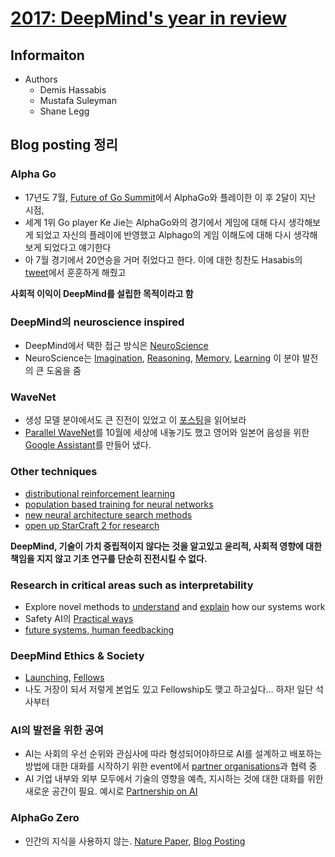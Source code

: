 # [2017: DeepMind's year in review](https://deepmind.com/blog/article/2017-deepminds-year-review)

## Informaiton
- Authors
  - Demis Hassabis
  - Mustafa Suleyman
  - Shane Legg

## Blog posting 정리

### Alpha Go
- 17년도 7월, [Future of Go Summit](https://deepmind.com/blog/article/exploring-mysteries-alphago)에서 AlphaGo와 플레이한 이 후 2달이 지난 시점,
- 세계 1위 Go player Ke Jie는 AlphaGo와의 경기에서 게임에 대해 다시 생각해보게 되었고 자신의 플레이에 반영했고 Alphago의 게임 이해도에 대해 다시 생각해보게 되었다고 얘기한다
- 아 7월 경기에서 20연승을 거머 쥐었다고 한다. 이에 대한 칭찬도 Hasabis의 [tweet](https://twitter.com/demishassabis/status/884915065715085312)에서 훈훈하게 해줬고

**사회적 이익이 DeepMind를 설립한 목적이라고 함**

### DeepMind의 neuroscience inspired
- DeepMind에서 택한 접근 방식은 [NeuroScience](https://deepmind.com/blog/article/ai-and-neuroscience-virtuous-circle)
- NeuroScience는 [Imagination](https://deepmind.com/blog/article/agents-imagine-and-plan), [Reasoning](https://deepmind.com/blog/article/neural-approach-relational-reasoning), [Memory](https://deepmind.com/blog/article/enabling-continual-learning-in-neural-networks), [Learning](https://deepmind.com/blog/article/imagine-creating-new-visual-concepts-recombining-familiar-ones) 이 분야 발전의 큰 도움을 줌

### WaveNet
- 생성 모델 분야에서도 큰 진전이 있었고 이 [포스팅](https://deepmind.com/blog/article/wavenet-generative-model-raw-audio)을 읽어보라
- [Parallel WaveNet](https://deepmind.com/blog/article/high-fidelity-speech-synthesis-wavenet)를 10월에 세상에 내놓기도 했고 영어와 일본어 음성을 위한 [Google Assistant](https://www.blog.google/products/assistant/google-assistant-powering-our-new-family-hardware/)를 만들어 냈다.

### Other techniques
- [distributional reinforcement learning](https://deepmind.com/blog/article/going-beyond-average-reinforcement-learning)
- [population based training for neural networks](https://deepmind.com/blog/article/population-based-training-neural-networks)
- [new neural architecture search methods](https://deepmind.com/research/publications/hierarchical-representations-efficient-architecture-search)
- [open up StarCraft 2 for research](https://deepmind.com/blog/announcements/deepmind-and-blizzard-open-starcraft-ii-ai-research-environment)

**DeepMind, 기술이 가치 중립적이지 않다는 것을 알고있고 윤리적, 사회적 영향에 대한 책임을 지지 않고 기초 연구를 단순히 진전시킬 수 없다.**

### Research in critical areas such as interpretability
- Explore novel methods to [understand](https://deepmind.com/blog/article/cognitive-psychology) and [explain](https://deepmind.com/research/publications/learning-explanatory-rules-noisy-data) how our systems work
- Safety AI의 [Practical ways](https://deepmind.com/blog/article/specifying-ai-safety-problems)
- [future systems, human feedbacking](https://deepmind.com/blog/article/learning-through-human-feedback)

### DeepMind Ethics & Society
- [Launching](https://deepmind.com/blog/announcements/why-we-launched-deepmind-ethics-society), [Fellows](https://deepmind.com/about/ethics-and-society#fellows)
- 나도 거장이 되서 저렇게 본업도 있고 Fellowship도 맺고 하고싶다... 하자! 일단 석사부터

### AI의 발전을 위한 공여
- AI는 사회의 우선 순위와 관심사에 따라 형성되어야하므로 AI를 설계하고 배포하는 방법에 대한 대화를 시작하기 위한 event에서 [partner organisations](https://deepmind.com/about/ethics-and-society#partners)과 협력 중
- AI 기업 내부와 외부 모두에서 기술의 영향을 예측, 지시하는 것에 대한 대화를 위한 새로운 공간이 필요. 예시로 [Partnership on AI](https://www.partnershiponai.org/)

### AlphaGo Zero
- 인간의 지식을 사용하지 않는. [Nature Paper](https://www.nature.com/articles/nature24270.epdf?author_access_token=VJXbVjaSHxFoctQQ4p2k4tRgN0jAjWel9jnR3ZoTv0PVW4gB86EEpGqTRDtpIz-2rmo8-KG06gqVobU5NSCFeHILHcVFUeMsbvwS-lxjqQGg98faovwjxeTUgZAUMnRQ), [Blog Posting](https://deepmind.com/blog/article/alphago-zero-starting-scratch)
